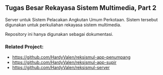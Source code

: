 ## Tugas Besar Rekayasa Sistem Multimedia, Part 2
Server untuk Sistem Pelacakan Angkutan Umum Perkotaan. Sistem tersebut digunakan untuk perkuliahan rekayasa sistem multimedia.

Repository ini hanya digunakan sebagai dokumentasi. 

### Related Project:
* https://github.com/HardyValen/reksismul-app-penumpang
* https://github.com/HardyValen/reksismul-app-supir
* https://github.com/HardyValen/reksismul-server
